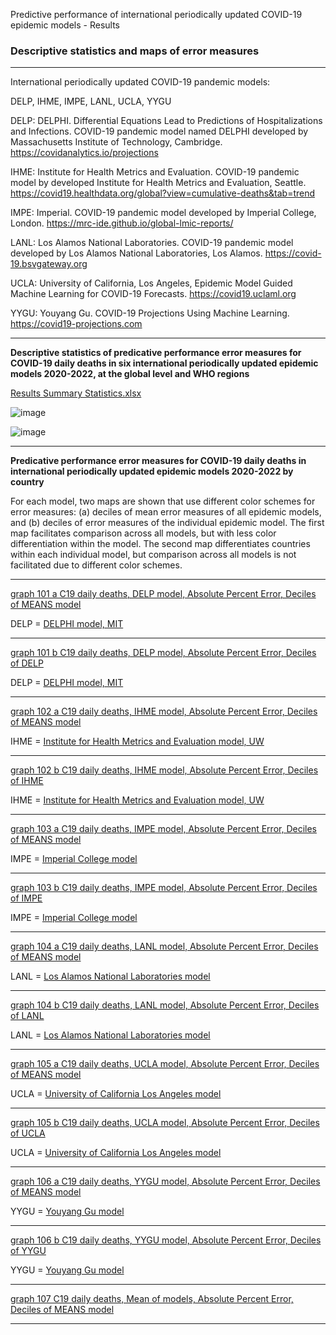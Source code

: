 Predictive performance of international periodically updated COVID-19 epidemic models - Results

### Descriptive statistics and maps of error measures

***

International periodically updated COVID-19 pandemic models:

DELP, IHME, IMPE, LANL, UCLA, YYGU

DELP: DELPHI. Differential Equations Lead to Predictions of Hospitalizations and Infections. COVID-19 pandemic model named DELPHI developed by Massachusetts Institute of Technology, Cambridge. https://covidanalytics.io/projections

IHME: Institute for Health Metrics and Evaluation. COVID-19 pandemic model by developed Institute for Health Metrics and Evaluation, Seattle. https://covid19.healthdata.org/global?view=cumulative-deaths&tab=trend

IMPE: Imperial. COVID-19 pandemic model developed by Imperial College, London. https://mrc-ide.github.io/global-lmic-reports/

LANL: Los Alamos National Laboratories. COVID-19 pandemic model developed by Los Alamos National Laboratories, Los Alamos. https://covid-19.bsvgateway.org

UCLA: University of California, Los Angeles, Epidemic Model Guided Machine Learning for COVID-19 Forecasts. https://covid19.uclaml.org

YYGU: Youyang Gu. COVID-19 Projections Using Machine Learning. https://covid19-projections.com

***


**Descriptive statistics of predicative performance error measures for COVID-19 daily deaths in six international periodically updated epidemic models 2020-2022, at the global level and WHO regions**

[Results Summary Statistics.xlsx](https://github.com/pourmalek/CovidLongitudinalResults/blob/main/results/merge/Results%20Summary%20Statistics.xlsx)

![image](https://github.com/pourmalek/CovidLongitudinalResults/assets/30849720/2af39626-c572-4009-809d-21b3b3aa96ff)


![image](https://github.com/pourmalek/CovidLongitudinalResults/assets/30849720/07db996e-adab-43b2-be47-29b773388b9a)

***


**Predicative performance error measures for COVID-19 daily deaths in international periodically updated epidemic models 2020-2022 by country** 

For each model, two maps are shown that use different color schemes for error measures: (a) deciles of mean error measures of all epidemic models, and (b) deciles of error measures of the individual epidemic model. The first map facilitates comparison across all models, but with less color differentiation within the model. The second map differentiates countries within each individual model, but comparison across all models is not facilitated due to different color schemes.

***

[graph 101 a C19 daily deaths, DELP model, Absolute Percent Error, Deciles of MEANS model](https://github.com/pourmalek/CovidLongitudinalResults/blob/main/results/merge/graph%20101%20a%20C19%20daily%20deaths%2C%20DELP%20model%2C%20Absolute%20Percent%20Error%2C%20Deciles%20of%20MEANS%20model.pdf)


DELP =  [DELPHI model, MIT](https://covidanalytics.io/projections)

***

[graph 101 b C19 daily deaths, DELP model, Absolute Percent Error, Deciles of DELP](https://github.com/pourmalek/CovidLongitudinalResults/blob/main/results/merge/graph%20101%20b%20C19%20daily%20deaths%2C%20DELP%20model%2C%20Absolute%20Percent%20Error%2C%20Deciles%20of%20DELP.pdf)


DELP =  [DELPHI model, MIT](https://covidanalytics.io/projections)

***

[graph 102 a C19 daily deaths, IHME model, Absolute Percent Error, Deciles of MEANS model](https://github.com/pourmalek/CovidLongitudinalResults/blob/main/results/merge/graph%20102%20a%20C19%20daily%20deaths%2C%20IHME%20model%2C%20Absolute%20Percent%20Error%2C%20Deciles%20of%20MEANS%20model.pdf)


IHME = [Institute for Health Metrics and Evaluation model, UW](https://covid19.healthdata.org/global?view=cumulative-deaths&tab=trend)

***

[graph 102 b C19 daily deaths, IHME model, Absolute Percent Error, Deciles of IHME](https://github.com/pourmalek/CovidLongitudinalResults/blob/main/results/merge/graph%20102%20b%20C19%20daily%20deaths%2C%20IHME%20model%2C%20Absolute%20Percent%20Error%2C%20Deciles%20of%20IHME.pdf)


IHME = [Institute for Health Metrics and Evaluation model, UW](https://covid19.healthdata.org/global?view=cumulative-deaths&tab=trend)

***

[graph 103 a C19 daily deaths, IMPE model, Absolute Percent Error, Deciles of MEANS model](https://github.com/pourmalek/CovidLongitudinalResults/blob/main/results/merge/graph%20103%20a%20C19%20daily%20deaths%2C%20IMPE%20model%2C%20Absolute%20Percent%20Error%2C%20Deciles%20of%20MEANS%20model.pdf)


IMPE = [Imperial College model](https://mrc-ide.github.io/global-lmic-reports/)

***

[graph 103 b C19 daily deaths, IMPE model, Absolute Percent Error, Deciles of IMPE](https://github.com/pourmalek/CovidLongitudinalResults/blob/main/results/merge/graph%20103%20b%20C19%20daily%20deaths%2C%20IMPE%20model%2C%20Absolute%20Percent%20Error%2C%20Deciles%20of%20IMPE.pdf)


IMPE = [Imperial College model](https://mrc-ide.github.io/global-lmic-reports/)

***

[graph 104 a C19 daily deaths, LANL model, Absolute Percent Error, Deciles of MEANS model](https://github.com/pourmalek/CovidLongitudinalResults/blob/main/results/merge/graph%20104%20a%20C19%20daily%20deaths%2C%20LANL%20model%2C%20Absolute%20Percent%20Error%2C%20Deciles%20of%20MEANS%20model.pdf)


LANL = [Los Alamos National Laboratories model](https://covid-19.bsvgateway.org)

***

[graph 104 b C19 daily deaths, LANL model, Absolute Percent Error, Deciles of LANL](https://github.com/pourmalek/CovidLongitudinalResults/blob/main/results/merge/graph%20104%20b%20C19%20daily%20deaths%2C%20LANL%20model%2C%20Absolute%20Percent%20Error%2C%20Deciles%20of%20LANL.pdf)


LANL = [Los Alamos National Laboratories model](https://covid-19.bsvgateway.org)

***

[graph 105 a C19 daily deaths, UCLA model, Absolute Percent Error, Deciles of MEANS model](https://github.com/pourmalek/CovidLongitudinalResults/blob/main/results/merge/graph%20105%20a%20C19%20daily%20deaths%2C%20UCLA%20model%2C%20Absolute%20Percent%20Error%2C%20Deciles%20of%20MEANS%20model.pdf)


UCLA = [University of California Los Angeles model](https://covid19.uclaml.org)

***

[graph 105 b C19 daily deaths, UCLA model, Absolute Percent Error, Deciles of UCLA](https://github.com/pourmalek/CovidLongitudinalResults/blob/main/results/merge/graph%20105%20b%20C19%20daily%20deaths%2C%20UCLA%20model%2C%20Absolute%20Percent%20Error%2C%20Deciles%20of%20UCLA.pdf)


UCLA = [University of California Los Angeles model](https://covid19.uclaml.org)

***

[graph 106 a C19 daily deaths, YYGU model, Absolute Percent Error, Deciles of MEANS model](https://github.com/pourmalek/CovidLongitudinalResults/blob/main/results/merge/graph%20106%20a%20C19%20daily%20deaths%2C%20YYGU%20model%2C%20Absolute%20Percent%20Error%2C%20Deciles%20of%20MEANS%20model.pdf)


YYGU = [Youyang Gu model](https://covid19-projections.com)

***

[graph 106 b C19 daily deaths, YYGU model, Absolute Percent Error, Deciles of YYGU](https://github.com/pourmalek/CovidLongitudinalResults/blob/main/results/merge/graph%20106%20b%20C19%20daily%20deaths%2C%20YYGU%20model%2C%20Absolute%20Percent%20Error%2C%20Deciles%20of%20YYGU.pdf)


YYGU = [Youyang Gu model](https://covid19-projections.com)

***

[graph 107 C19 daily deaths, Mean of models, Absolute Percent Error, Deciles of MEANS model](https://github.com/pourmalek/CovidLongitudinalResults/blob/main/results/merge/graph%20107%20a%20C19%20daily%20deaths%2C%20Mean%20of%20models%2C%20Absolute%20Percent%20Error%2C%20Deciles%20of%20MEANS%20model.pdf)


***

